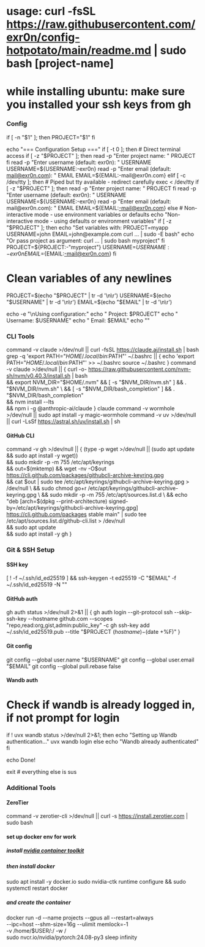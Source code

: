 # usage: curl -fsSL https://raw.githubusercontent.com/exr0n/config-hotpotato/main/readme.md | sudo bash [project-name]

# while installing ubuntu: make sure you installed your ssh keys from gh

### Config
if [ -n "$1" ]; then
    PROJECT="$1"
fi

echo "=== Configuration Setup ==="
if [ -t 0 ]; then
    # Direct terminal access
    if [ -z "$PROJECT" ]; then
        read -p "Enter project name: " PROJECT
    fi
    read -p "Enter username (default: exr0n): " USERNAME
    USERNAME=${USERNAME:-exr0n}
    read -p "Enter email (default: mail@exr0n.com): " EMAIL
    EMAIL=${EMAIL:-mail@exr0n.com}
elif [ -c /dev/tty ]; then
    # Piped but tty available - redirect carefully
    exec < /dev/tty
    if [ -z "$PROJECT" ]; then
        read -p "Enter project name: " PROJECT
    fi
    read -p "Enter username (default: exr0n): " USERNAME
    USERNAME=${USERNAME:-exr0n}
    read -p "Enter email (default: mail@exr0n.com): " EMAIL
    EMAIL=${EMAIL:-mail@exr0n.com}
else
    # Non-interactive mode - use environment variables or defaults
    echo "Non-interactive mode - using defaults or environment variables"
    if [ -z "$PROJECT" ]; then
        echo "Set variables with: PROJECT=myapp USERNAME=john EMAIL=john@example.com curl ... | sudo -E bash"
        echo "Or pass project as argument: curl ... | sudo bash myproject"
    fi
    PROJECT=${PROJECT:-"myproject"}
    USERNAME=${USERNAME:-exr0n}
    EMAIL=${EMAIL:-mail@exr0n.com}
fi

# Clean variables of any newlines
PROJECT=$(echo "$PROJECT" | tr -d '\n\r')
USERNAME=$(echo "$USERNAME" | tr -d '\n\r')
EMAIL=$(echo "$EMAIL" | tr -d '\n\r')

echo -e "\nUsing configuration:"
echo "  Project: $PROJECT"
echo "  Username: $USERNAME"
echo "  Email: $EMAIL"
echo ""

### CLI Tools
command -v claude >/dev/null || curl -fsSL https://claude.ai/install.sh | bash
grep -q 'export PATH="$HOME/.local/bin:$PATH"' ~/.bashrc || { 
    echo 'export PATH="$HOME/.local/bin:$PATH"' >> ~/.bashrc
    source ~/.bashrc
}
command -v claude >/dev/null || {
  curl -o- https://raw.githubusercontent.com/nvm-sh/nvm/v0.40.3/install.sh | bash \
  && export NVM_DIR="$HOME/.nvm" && [ -s "$NVM_DIR/nvm.sh" ] && . "$NVM_DIR/nvm.sh"  \
  && [ -s "$NVM_DIR/bash_completion" ] && \. "$NVM_DIR/bash_completion" \
  && nvm install --lts \
  && npm i -g @anthropic-ai/claude
}
claude
command -v wormhole >/dev/null || sudo apt install -y magic-wormhole
command -v uv >/dev/null || curl -LsSf https://astral.sh/uv/install.sh | sh

#### GitHub CLI
command -v gh >/dev/null || {
    (type -p wget >/dev/null || (sudo apt update && sudo apt install -y wget)) \
    && sudo mkdir -p -m 755 /etc/apt/keyrings \
    && out=$(mktemp) && wget -nv -O$out https://cli.github.com/packages/githubcli-archive-keyring.gpg \
    && cat $out | sudo tee /etc/apt/keyrings/githubcli-archive-keyring.gpg > /dev/null \
    && sudo chmod go+r /etc/apt/keyrings/githubcli-archive-keyring.gpg \
    && sudo mkdir -p -m 755 /etc/apt/sources.list.d \
    && echo "deb [arch=$(dpkg --print-architecture) signed-by=/etc/apt/keyrings/githubcli-archive-keyring.gpg] https://cli.github.com/packages stable main" | sudo tee /etc/apt/sources.list.d/github-cli.list > /dev/null \
    && sudo apt update \
    && sudo apt install -y gh
}


### Git & SSH Setup
#### SSH key
[ ! -f ~/.ssh/id_ed25519 ] && ssh-keygen -t ed25519 -C "$EMAIL" -f ~/.ssh/id_ed25519 -N ""

#### GitHub auth
gh auth status >/dev/null 2>&1 || {
    gh auth login --git-protocol ssh --skip-ssh-key --hostname github.com --scopes "repo,read:org,gist,admin:public_key" -c
    gh ssh-key add ~/.ssh/id_ed25519.pub --title "$PROJECT $(hostname)-$(date +%F)"
}

#### Git config
git config --global user.name "$USERNAME"
git config --global user.email "$EMAIL"
git config --global pull.rebase false

#### Wandb auth
# Check if wandb is already logged in, if not prompt for login
if ! uvx wandb status >/dev/null 2>&1; then
    echo "Setting up Wandb authentication..."
    uvx wandb login
else
    echo "Wandb already authenticated"
fi

echo Done!

exit # everything else is sus 

### Additional Tools
#### ZeroTier
command -v zerotier-cli >/dev/null || curl -s https://install.zerotier.com | sudo bash

#### set up docker env for work
##### install [nvidia container toolkit](https://docs.nvidia.com/datacenter/cloud-native/container-toolkit/latest/install-guide.html#linux-distributions)

##### then install docker 
sudo apt install -y docker.io
sudo nvidia-ctk runtime configure && sudo systemctl restart docker

##### and create the container
docker run -d --name projects --gpus all --restart=always \
  --ipc=host --shm-size=16g --ulimit memlock=-1 \
  -v /home/$USER/:/ -w / \
  sudo nvcr.io/nvidia/pytorch:24.08-py3 sleep infinity